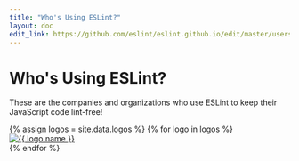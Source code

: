 ```yaml
---
title: "Who's Using ESLint?"
layout: doc
edit_link: https://github.com/eslint/eslint.github.io/edit/master/users/index.md
---
```


# Who's Using ESLint?

These are the companies and organizations who use ESLint to keep their JavaScript code lint-free!


<div class="logos row">
{% assign logos = site.data.logos %}
{% for logo in logos %}
    <div>
        <div class="slide col-sm-4">
            <a href="{{ logo.url }}" rel="noopener nofollow" target="_blank">
                <img src="{{ logo.src }}" alt="{{ logo.name }}" lazyload>
            </a>
        </div>
    </div>
{% endfor %}
</div>
